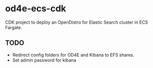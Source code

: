 # od4e-ecs-cdk
CDK project to deploy an OpenDistro for Elastic Search cluster in ECS Fargate.

## TODO

* Redirect config folders for OD4E and Kibana to EFS shares.
* Set admin password for kibana

